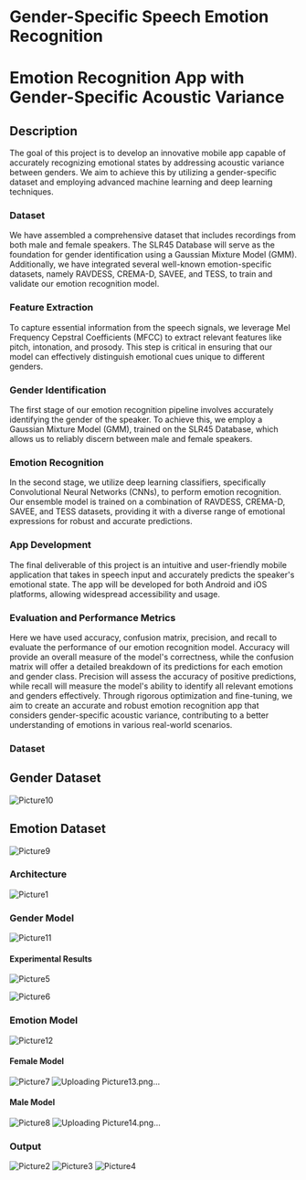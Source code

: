# Gender-Specific Speech Emotion Recognition
# Emotion Recognition App with Gender-Specific Acoustic Variance

## Description
The goal of this project is to develop an innovative mobile app capable of accurately recognizing emotional states by addressing acoustic variance between genders. We aim to achieve this by utilizing a gender-specific dataset and employing advanced machine learning and deep learning techniques.

### Dataset
We have assembled a comprehensive dataset that includes recordings from both male and female speakers. The SLR45 Database will serve as the foundation for gender identification using a Gaussian Mixture Model (GMM). Additionally, we have integrated several well-known emotion-specific datasets, namely RAVDESS, CREMA-D, SAVEE, and TESS, to train and validate our emotion recognition model.

### Feature Extraction
To capture essential information from the speech signals, we leverage Mel Frequency Cepstral Coefficients (MFCC) to extract relevant features like pitch, intonation, and prosody. This step is critical in ensuring that our model can effectively distinguish emotional cues unique to different genders.

### Gender Identification
The first stage of our emotion recognition pipeline involves accurately identifying the gender of the speaker. To achieve this, we employ a Gaussian Mixture Model (GMM), trained on the SLR45 Database, which allows us to reliably discern between male and female speakers.

### Emotion Recognition
In the second stage, we utilize deep learning classifiers, specifically Convolutional Neural Networks (CNNs), to perform emotion recognition. Our ensemble model is trained on a combination of RAVDESS, CREMA-D, SAVEE, and TESS datasets, providing it with a diverse range of emotional expressions for robust and accurate predictions.

### App Development
The final deliverable of this project is an intuitive and user-friendly mobile application that takes in speech input and accurately predicts the speaker's emotional state. The app will be developed for both Android and iOS platforms, allowing widespread accessibility and usage.

### Evaluation and Performance Metrics
Here we have used accuracy, confusion matrix, precision, and recall to evaluate the performance of our emotion recognition model. Accuracy will provide an overall measure of the model's correctness, while the confusion matrix will offer a detailed breakdown of its predictions for each emotion and gender class. Precision will assess the accuracy of positive predictions, while recall will measure the model's ability to identify all relevant emotions and genders effectively.  Through rigorous optimization and fine-tuning, we aim to create an accurate and robust emotion recognition app that considers gender-specific acoustic variance, contributing to a better understanding of emotions in various real-world scenarios. 
### Dataset
## Gender Dataset
![Picture10](https://github.com/Gunti-Swathi/Gender_Specific_Speech_Emotion_Recognition/assets/75379302/156553ac-32f4-4585-b448-5c5aa9fbce71)

## Emotion Dataset
![Picture9](https://github.com/Gunti-Swathi/Gender_Specific_Speech_Emotion_Recognition/assets/75379302/34820e01-5807-419f-a8f3-7ba9f15c2d4a)

###  Architecture
![Picture1](https://github.com/Gunti-Swathi/Gender_Specific_Speech_Emotion_Recognition/assets/75379302/d99c0412-84f7-4af7-89d9-29cadad464f9)

### Gender Model
![Picture11](https://github.com/Gunti-Swathi/Gender_Specific_Speech_Emotion_Recognition/assets/75379302/65e9ab63-337f-4b3d-b384-01eceb614b36)

#### Experimental Results
![Picture5](https://github.com/Gunti-Swathi/Gender_Specific_Speech_Emotion_Recognition/assets/75379302/33b43df3-1bc4-4ad4-9661-ce682c91e907)

![Picture6](https://github.com/Gunti-Swathi/Gender_Specific_Speech_Emotion_Recognition/assets/75379302/b228befa-330f-49d3-8337-f09443979c44)

### Emotion Model
![Picture12](https://github.com/Gunti-Swathi/Gender_Specific_Speech_Emotion_Recognition/assets/75379302/2b43882f-263e-493c-8d0d-739f10013708)

#### Female Model
![Picture7](https://github.com/Gunti-Swathi/Gender_Specific_Speech_Emotion_Recognition/assets/75379302/a9abb677-9fff-4356-bf88-f8b6d11ddbd5)
![Uploading Picture13.png…]()

#### Male Model
![Picture8](https://github.com/Gunti-Swathi/Gender_Specific_Speech_Emotion_Recognition/assets/75379302/aa45f2b9-8fbc-4e19-b958-4d814b76dbec)
![Uploading Picture14.png…]()


### Output
![Picture2](https://github.com/Gunti-Swathi/Gender_Specific_Speech_Emotion_Recognition/assets/75379302/dfaf47d5-8167-48f4-8e7f-296b5487bbd9)
![Picture3](https://github.com/Gunti-Swathi/Gender_Specific_Speech_Emotion_Recognition/assets/75379302/359580b2-faaf-44a0-bb64-538b09bf6df4)
![Picture4](https://github.com/Gunti-Swathi/Gender_Specific_Speech_Emotion_Recognition/assets/75379302/af28264a-1b14-4843-afa3-a77c8a4ca357)


